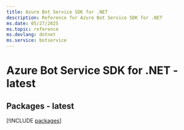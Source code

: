```yaml
---
title: Azure Bot Service SDK for .NET
description: Reference for Azure Bot Service SDK for .NET
ms.date: 05/27/2025
ms.topic: reference
ms.devlang: dotnet
ms.service: botservice
---
```

# Azure Bot Service SDK for .NET - latest
## Packages - latest
[!INCLUDE [packages](bot-service-index.md)]